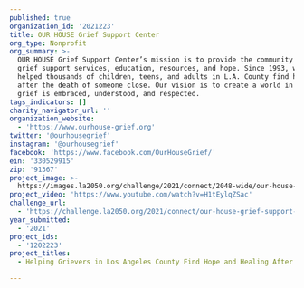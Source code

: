 ```yaml
---
published: true
organization_id: '2021223'
title: OUR HOUSE Grief Support Center
org_type: Nonprofit
org_summary: >-
  OUR HOUSE Grief Support Center’s mission is to provide the community with
  grief support services, education, resources, and hope. Since 1993, we have
  helped thousands of children, teens, and adults in L.A. County find healing
  after the death of someone close. Our vision is to create a world in which
  grief is embraced, understood, and respected.
tags_indicators: []
charity_navigator_url: ''
organization_website:
  - 'https://www.ourhouse-grief.org'
twitter: '@ourhousegrief'
instagram: '@ourhousegrief'
facebook: 'https://www.facebook.com/OurHouseGrief/'
ein: '330529915'
zip: '91367'
project_image: >-
  https://images.la2050.org/challenge/2021/connect/2048-wide/our-house-grief-support-center.jpg
project_video: 'https://www.youtube.com/watch?v=H1tEylqZSac'
challenge_url:
  - 'https://challenge.la2050.org/2021/connect/our-house-grief-support-center/'
year_submitted:
  - '2021'
project_ids:
  - '1202223'
project_titles:
  - Helping Grievers in Los Angeles County Find Hope and Healing After a Death

---
```

